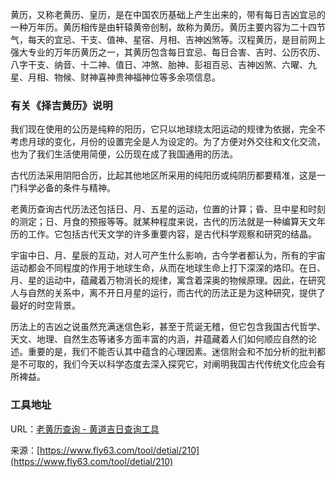 黄历，又称老黄历、皇历，是在中国农历基础上产生出来的，带有每日吉凶宜忌的一种万年历。黄历相传是由轩辕黄帝创制，故称为黄历。黄历主要内容为二十四节气，每天的宜忌、干支、值神、星宿、月相、吉神凶煞等。汉程黄历，是目前网上强大专业的万年历黄历之一，其黄历包含每日宜忌、每日合害、吉时、公历农历、八字干支、纳音、十二神、值日、冲煞、胎神、彭祖百忌、吉神凶煞、六曜、九星、月相、物候、财神喜神贵神福神位等多余项信息。

### 有关《择吉黄历》说明
我们现在使用的公历是纯粹的阳历，它只以地球绕太阳运动的规律为依据，完全不考虑月球的变化，月份的设置完全是人为设定的。为了方便对外交往和文化交流，也为了我们生活使用简便，公历现在成了我国通用的历法。

古代历法采用阴阳合历，比起其他地区所采用的纯阳历或纯阴历都要精准，这是一门科学必备的条件与精神。

老黄历查询古代历法还包括日、月、五星的运动，位置的计算；昏、旦中星和时刻的测定；日、月食的预报等等。就某种程度来说，古代的历法就是一种编算天文年历的工作。它包括古代天文学的许多重要内容，是古代科学观察和研究的结晶。

宇宙中日、月、星辰的互动，对人可产生什么影响，古今学者都认为，所有的宇宙运动都会不同程度的作用于地球生命，从而在地球生命上打下深深的烙印。在日、月、星的运动中，蕴藏着万物消长的规律，寓含着深奥的物候原理。因此，在研究人与自然的关系中，离不开日月星的运行，而古代的历法正是为这种研究，提供了最好的时空背景。

历法上的吉凶之说虽然充满迷信色彩，甚至于荒诞无稽，但它包含我国古代哲学、天文、地理、自然生态等诸多方面丰富的内涵，并蕴藏着人们如何顺应自然的论述。重要的是，我们不能否认其中蕴含的心理因素。迷信附会和不加分析的批判都是不可取的，我们今天以科学态度去深入探究它，对阐明我国古代传统文化应会有所裨益。

### 工具地址
URL：[老黄历查询 - 黄道吉日查询工具](https://www.fly63.com/tool/laohuangli/)

来源：[https://www.fly63.com/tool/detial/210](https://www.fly63.com/tool/detial/210)
